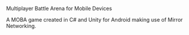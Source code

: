 Multiplayer Battle Arena for Mobile Devices

A MOBA game created in C# and Unity for Android making use of Mirror Networking.
